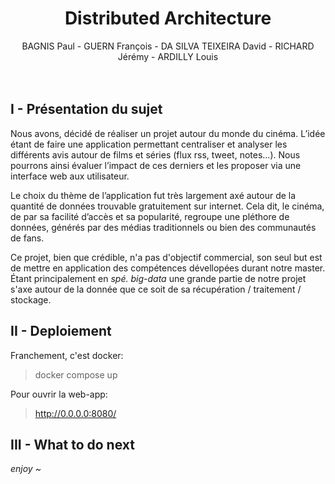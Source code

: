 <center><h1>Distributed Architecture</h1></center>
<center>BAGNIS Paul - GUERN François - DA SILVA TEIXEIRA David - RICHARD Jérémy - ARDILLY Louis</center>
<br><br>

## I - Présentation du sujet

Nous avons, décidé de réaliser un projet autour du monde du cinéma. L’idée étant de faire une application permettant centraliser et analyser les différents avis autour de films et séries (flux rss, tweet, notes...). Nous pourrons ainsi évaluer l’impact de ces derniers et les proposer via une interface web aux utilisateur.

Le choix du thème de l’application fut très largement axé autour de la quantité de données trouvable gratuitement sur internet. Cela dit, le cinéma, de par sa facilité d’accès et sa popularité, regroupe une pléthore de données, générés par des médias traditionnels ou bien des communautés de fans.

Ce projet, bien que crédible, n'a pas d'objectif commercial, son seul but est de mettre en application des compétences dévellopées durant notre master. Étant principalement en *spé. big-data* une grande partie de notre projet s'axe autour de la donnée que ce soit de sa récupération / traitement / stockage.

## II - Deploiement

Franchement, c'est docker:

> docker compose up

Pour ouvrir la web-app:
> http://0.0.0.0:8080/

## III - What to do next

*enjoy ~*
